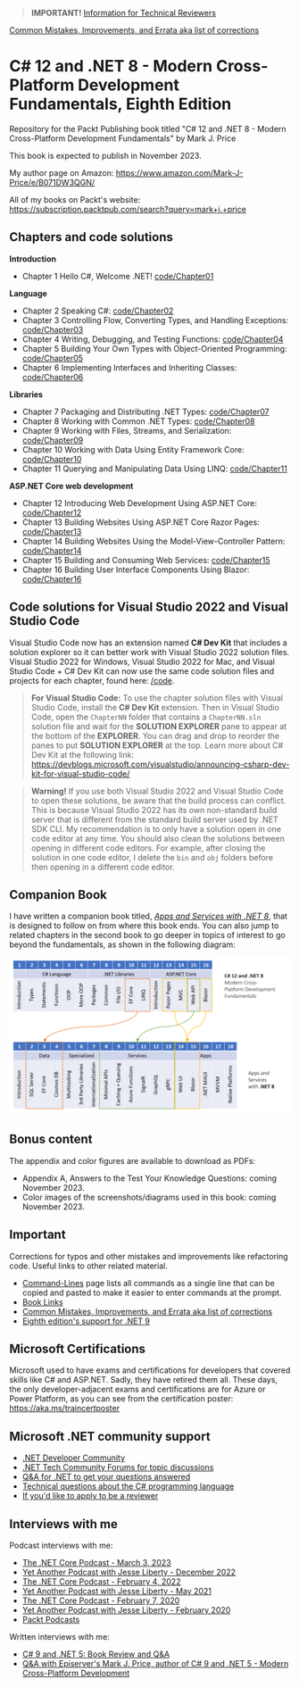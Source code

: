 > **IMPORTANT!** [Information for Technical Reviewers](docs/reviewers.md)

[Common Mistakes, Improvements, and Errata aka list of corrections](docs/errata/README.md)

# C# 12 and .NET 8 - Modern Cross-Platform Development Fundamentals, Eighth Edition

Repository for the Packt Publishing book titled "C# 12 and .NET 8 - Modern Cross-Platform Development Fundamentals" by Mark J. Price

This book is expected to publish in November 2023.

My author page on Amazon: https://www.amazon.com/Mark-J-Price/e/B071DW3QGN/ 

All of my books on Packt's website: https://subscription.packtpub.com/search?query=mark+j.+price

## Chapters and code solutions

**Introduction**
- Chapter 1 Hello C#, Welcome .NET! [code/Chapter01](code/Chapter01)

**Language**
- Chapter 2 Speaking C#: [code/Chapter02](code/Chapter02)
- Chapter 3 Controlling Flow, Converting Types, and Handling Exceptions: [code/Chapter03](code/Chapter03)
- Chapter 4 Writing, Debugging, and Testing Functions: [code/Chapter04](code/Chapter04)
- Chapter 5 Building Your Own Types with Object-Oriented Programming: [code/Chapter05](code/Chapter05)
- Chapter 6 Implementing Interfaces and Inheriting Classes: [code/Chapter06](code/Chapter06)

**Libraries**
- Chapter 7 Packaging and Distributing .NET Types: [code/Chapter07](code/Chapter07)
- Chapter 8 Working with Common .NET Types: [code/Chapter08](code/Chapter08)
- Chapter 9 Working with Files, Streams, and Serialization: [code/Chapter09](code/Chapter09)
- Chapter 10 Working with Data Using Entity Framework Core: [code/Chapter10](code/Chapter10)
- Chapter 11 Querying and Manipulating Data Using LINQ: [code/Chapter11](code/Chapter11)

**ASP.NET Core web development**
- Chapter 12 Introducing Web Development Using ASP.NET Core: [code/Chapter12](code/Chapter12)
- Chapter 13 Building Websites Using ASP.NET Core Razor Pages: [code/Chapter13](code/Chapter13)
- Chapter 14 Building Websites Using the Model-View-Controller Pattern: [code/Chapter14](code/Chapter14)
- Chapter 15 Building and Consuming Web Services: [code/Chapter15](code/Chapter15)
- Chapter 16 Building User Interface Components Using Blazor: [code/Chapter16](code/Chapter16)

## Code solutions for Visual Studio 2022 and Visual Studio Code

Visual Studio Code now has an extension named **C# Dev Kit** that includes a solution explorer so it can better work with Visual Studio 2022 solution files. Visual Studio 2022 for Windows, Visual Studio 2022 for Mac, and Visual Studio Code + C# Dev Kit can now use the same code solution files and projects for each chapter, found here: [/code](/code). 

> **For Visual Studio Code:** To use the chapter solution files with Visual Studio Code, install the **C# Dev Kit** extension. Then in Visual Studio Code, open the `ChapterNN` folder that contains a `ChapterNN.sln` solution file and wait for the **SOLUTION EXPLORER** pane to appear at the bottom of the **EXPLORER**. You can drag and drop to reorder the panes to put **SOLUTION EXPLORER** at the top. Learn more about C# Dev Kit at the following link: https://devblogs.microsoft.com/visualstudio/announcing-csharp-dev-kit-for-visual-studio-code/

> **Warning!** If you use both Visual Studio 2022 and Visual Studio Code to open these solutions, be aware that the build process can conflict. This is because Visual Studio 2022 has its own non-standard build server that is different from the standard build server used by .NET SDK CLI. My recommendation is to only have a solution open in one code editor at any time. You should also clean the solutions between opening in different code editors. For example, after closing the solution in one code editor, I delete the `bin` and `obj` folders before then opening in a different code editor.

## Companion Book

I have written a companion book titled, *[Apps and Services with .NET 8](https://github.com/markjprice/apps-services-net8)*, that is designed to follow on from where this book ends. You can also jump to related chapters in the second book to go deeper in topics of interest to go beyond the fundamentals, as shown in the following diagram:

![Relationships between companion book chapters](docs/assets/B19586_17_03.png)

## Bonus content

The appendix and color figures are available to download as PDFs:

- Appendix A, Answers to the Test Your Knowledge Questions: coming November 2023.
- Color images of the screenshots/diagrams used in this book: coming November 2023.

## Important
Corrections for typos and other mistakes and improvements like refactoring code. Useful links to other related material. 
- [Command-Lines](docs/command-lines.md) page lists all commands as a single line that can be copied and pasted to make it easier to enter commands at the prompt.
- [Book Links](docs/book-links.md)
- [Common Mistakes, Improvements, and Errata aka list of corrections](docs/errata/README.md)
- [Eighth edition's support for .NET 9](docs/dotnet9.md)

## Microsoft Certifications
Microsoft used to have exams and certifications for developers that covered skills like C# and ASP.NET. Sadly, they have retired them all. These days, the only developer-adjacent exams and certifications are for Azure or Power Platform, as you can see from the certification poster: https://aka.ms/traincertposter

## Microsoft .NET community support
- [.NET Developer Community](https://dotnet.microsoft.com/platform/community)
- [.NET Tech Community Forums for topic discussions](https://techcommunity.microsoft.com/t5/net/ct-p/dotnet)
- [Q&A for .NET to get your questions answered](https://learn.microsoft.com/en-us/answers/products/dotnet)
- [Technical questions about the C# programming language](https://learn.microsoft.com/en-us/answers/topics/dotnet-csharp.html)
- [If you'd like to apply to be a reviewer](https://authors.packtpub.com/reviewers/)

## Interviews with me
Podcast interviews with me:
- [The .NET Core Podcast - March 3, 2023](https://dotnetcore.show/episode-117-our-perspectives-on-the-future-of-net-with-mark-j-price/)
- [Yet Another Podcast with Jesse Liberty - December 2022](https://jesseliberty.com/2022/12/10/mark-price-on-c-11-fixed/)
- [The .NET Core Podcast - February 4, 2022](https://dotnetcore.show/episode-91-c-sharp-10-and-dotnet-6-with-mark-j-price/)
- [Yet Another Podcast with Jesse Liberty - May 2021](http://jesseliberty.com/2021/05/16/mark-price-on-c9-and-net-6/)
- [The .NET Core Podcast - February 7, 2020](https://dotnetcore.show/episode-44-learning-net-core-with-mark-j-price/)
- [Yet Another Podcast with Jesse Liberty - February 2020](http://jesseliberty.com/2020/02/23/mark-price-c-net-core/)
- [Packt Podcasts](https://soundcloud.com/packt-podcasts/csharp-8-dotnet-core-3-the-evolution-of-the-microsoft-ecosystem)

Written interviews with me:
- [C# 9 and .NET 5: Book Review and Q&A](https://www.infoq.com/articles/book-interview-mark-price/?itm_source=infoq&itm_campaign=user_page&itm_medium=link)
- [Q&A with Episerver's Mark J. Price, author of C# 9 and .NET 5 - Modern Cross-Platform Development](https://www.episerver.com/articles/q-and-a-with-mark-price)
